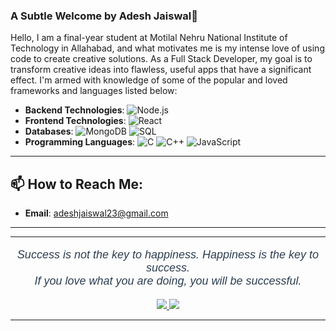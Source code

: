 ### A Subtle Welcome by Adesh Jaiswal👋

Hello, I am a final-year student at Motilal Nehru National Institute of Technology in Allahabad, and what motivates me is my intense love of using code to create creative solutions. As a Full Stack Developer, my goal is to transform creative ideas into flawless, useful apps that have a significant effect. I'm armed with knowledge of some of the popular and loved frameworks and languages listed below:

- **Backend Technologies**: ![Node.js](https://img.shields.io/badge/-Node.js-339933?logo=node.js&logoColor=white)
- **Frontend Technologies**: ![React](https://img.shields.io/badge/-React-61DAFB?logo=react&logoColor=white)
- **Databases**: ![MongoDB](https://img.shields.io/badge/-MongoDB-47A248?logo=mongodb&logoColor=white)
![SQL](https://img.shields.io/badge/-SQL-4479A1?logo=mysql&logoColor=white)
- **Programming Languages**: 
![C](https://img.shields.io/badge/-C-A8B9CC?logo=c&logoColor=white)
![C++](https://img.shields.io/badge/-C++-00599C?logo=cplusplus&logoColor=white)
![JavaScript](https://img.shields.io/badge/-JavaScript-F7DF1E?logo=javascript&logoColor=black)


*******

## 📫 How to Reach Me:
- **Email**: adeshjaiswal23@gmail.com

*******

<hr>

<p align="center" style="font-family: Arial, sans-serif; color: #2c3e50; font-size: 18px;">
  <i>Success is not the key to happiness. Happiness is the key to success.</i>
  <br/>
  <i> If you love what you are doing, you will be successful.</i>
</p>

<p align="center">
  <a href="https://linkedin.com/in/adeshjaiswal" target="_blank">
    <img src="https://img.shields.io/badge/-LinkedIn-0077B5?style=for-the-badge&logo=Linkedin&logoColor=white">
  </a>
  <a href="mailto:adeshjaiswal23@gmail.com" target="_blank">
    <img src="https://img.shields.io/badge/-Gmail-D14836?style=for-the-badge&logo=Gmail&logoColor=white">
  </a>
</p>

<hr>
